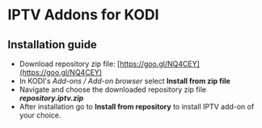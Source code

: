 # IPTV Addons for KODI

## Installation guide

* Download repository zip file: [https://goo.gl/NQ4CEY](https://goo.gl/NQ4CEY)
* In KODI's _Add-ons / Add-on browser_ select **Install from zip file**
* Navigate and choose the downloaded repository zip file **_repository.iptv.zip_**
* After installation go to **Install from repository** to install IPTV add-on of your choice.